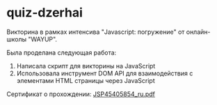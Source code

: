 # quiz-dzerhai

Викторина в рамках интенсива "Javascript: погружение" от онлайн-школы "WAYUP".

Была проделана следующая работа:
1. Написала скрипт для викторины на JavaScript
2. Использовала инструмент DOM API для взаимодействия с элементами HTML страницы через JavaScript

Сертификат о прохождении:
[JSP45405854_ru.pdf](https://github.com/farinena/quizDzerhai/files/10095941/JSP45405854_ru.pdf)
